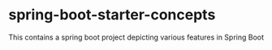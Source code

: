 # spring-boot-starter-concepts
This contains a spring boot project depicting various features in Spring Boot
